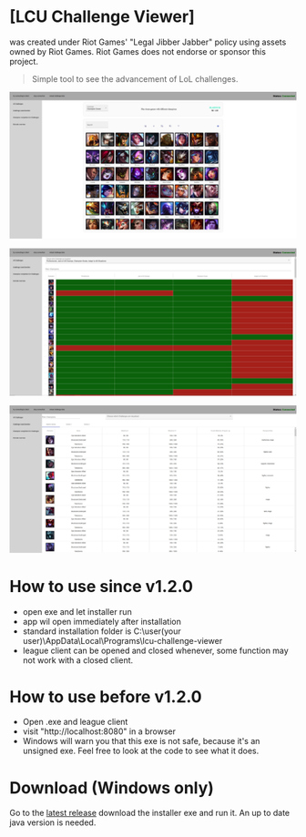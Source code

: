 # [LCU Challenge Viewer]
was created under Riot Games' "Legal Jibber Jabber" policy using assets owned by Riot Games.  Riot Games does not endorse or sponsor this project.


> Simple tool to see the advancement of LoL challenges.

![challenge-view.PNG](challenge-view.png)

![champion-view.PNG](champion-view.png)

![eternals-view.PNG](eternals-view.png)

# How to use since v1.2.0
* open exe and let installer run
* app wil open immediately after installation
* standard installation folder is C:\user\(your user)\AppData\Local\Programs\lcu-challenge-viewer
* league client can be opened and closed whenever, some function may not work with a closed client.


# How to use before v1.2.0
* Open .exe and league client
* visit "http://localhost:8080" in a browser
* Windows will warn you that this exe is not safe, because it's an unsigned exe. Feel free to look at the code to see what it does.


# Download (Windows only)

Go to the [latest release](https://github.com/Feedmon/LCU-Challenge-Viewer/releases/latest) download the installer exe and run it.
An up to date java version is needed.
